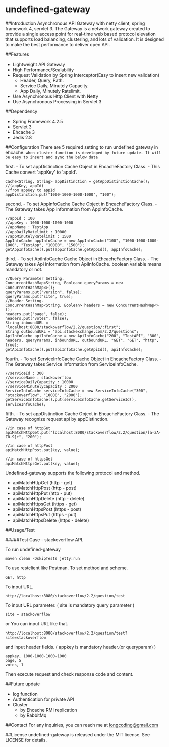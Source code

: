 # undefined-gateway

##Introduction
Asynchronous API Gateway with netty client, spring framework 4, servlet 3.
The Gateway is a network gateway created to provide a single access point for real-time web based protocol elevation that supports load balancing, clustering, and lots of validation. It is designed to make the best performance to deliver open API.

##Features
* Lightweight API Gateway
* High Performance/Scalability
* Request Validation by Spring Interceptor(Easy to insert new validation)
    - Header, Query, Path.
    - Service Daily, Minutely Capacity.
    - App Daily, Minutely Ratelimit.
* Use Asynchronous Http Client with Netty
* Use Asynchronous Processing in Servlet 3

##Dependency
* Spring Framework 4.2.5
* Servlet 3
* Ehcache 3
* Jedis 2.8

##Configuration
There are 5 required setting to run undefined gateway in ehcache. `when cluster function is developed by future update. It will be easy to insert and sync the below data`

first. 
    - To set appDistinction Cache Object in EhcacheFactory Class. 
    - This Cache convert 'appKey' to 'appId'. 

    Cache<String, String> appDistinction = getAppDistinctionCache();
    //(appKey, appId)
    //from appKey to appId
    appDistinction.put("1000-1000-1000-1000", "100");

second. 
    - To set AppInfoCache Cache Object in EhcacheFactory Class.
    - The Gateway takes App information from AppInfoCache.

    //appId : 100
    //appKey : 1000-1000-1000-1000
    //appName : TestApp
    //appDailyRatelimit : 10000
    //appMinutelyRatelimit : 1500
    AppInfoCache appInfoCache = new AppInfoCache("100", "1000-1000-1000-1000", "TestApp", "10000", "1500");
    getAppInfoCache().put(appInfoCache.getAppId(), appInfoCache); 

third. 
    - To set ApiInfoCache Cache Object in EhcacheFactory Class.
    - The Gateway takes Api information from ApiInfoCache. boolean variable means mandatory or not.

    //Query Parameter Setting.
    ConcurrentHashMap<String, Boolean> queryParams = new ConcurrentHashMap<>();
    queryParams.put("version", false);
    queryParams.put("site", true);
    //Header Setting.
    ConcurrentHashMap<String, Boolean> headers = new ConcurrentHashMap<>();
    headers.put("page", false);
    headers.put("votes", false);
    String inboundURL = "localhost:8080/stackoverflow/2.2/question/:first";
    String outboundURL = "api.stackexchange.com/2.2/questions";
    ApiInfoCache apiInfoCache = new ApiInfoCache("200", "TestAPI", "300", headers, queryParams, inboundURL, outboundURL, "GET", "GET", "http", true);
    getApiInfoCache().put(apiInfoCache.getApiId(), apiInfoCache);

fourth.
    - To set ServiceInfoCache Cache Object in EhcacheFactory Class.
    - The Gateway takes Service information from ServiceInfoCache.

    //serviceId : 300
    //serviceName : stackoverflow
    //serviceDailyCapacity : 10000
    //serviceMinutelyCapacity : 2000
    ServiceInfoCache serviceInfoCache = new ServiceInfoCache("300", "stackoverflow", "10000", "2000");
    getServiceInfoCache().put(serviceInfoCache.getServiceId(), serviceInfoCache);

fifth.
    - To set appDistinction Cache Object in EhcacheFactory Class.
    - The Gateway recognize request api by appDistinction.
    
    //in case of httpGet
    apiMatchHttpGet.put("localhost:8080/stackoverflow/2.2/question/[a-zA-Z0-9]+", "200");

    //in case of httpPost
    apiMatchHttpPost.put(key, value);

    //in case of httpsGet
    apiMatchHttpsGet.put(key, value);

Undefined-gateway supports the following protocol and method.

* apiMatchHttpGet (http - get)
* apiMatchHttpPost (http - post)
* apiMatchHttpPut (http - put)
* apiMatchHttpDelete (http - delete)
* apiMatchHttpsGet (https - get)
* apiMatchHttpsPost (https - post)
* apiMatchHttpsPut (https - put)
* apiMatchHttpsDelete (https - delete)

##Usage/Test

#####Test Case - stackoverflow API.

To run undefined-gateway

    maven clean -DskipTests jetty:run

To use restclient like Postman. To set method and scheme.

    GET, http 

To input URL.

    http://localhost:8080/stackoverflow/2.2/question/test

To input URL parameter. ( site is mandatory query parameter )

    site = stackoverflow

or You can input URL like that.

    http://localhost:8080/stackoverflow/2.2/question/test?site=stackoverflow

and input header fields. ( appkey is mandatory header.(or queryparam) )

    appkey, 1000-1000-1000-1000
    page, 5
    votes, 1

Then execute request and check response code and content.

##Future update
* log function
* Authentication for private API
* Cluster
    - by Ehcache RMI replication
    - by RabbitMq

##Contact
For any inquiries, you can reach me at longcoding@gmail.com

##License
undefined-gateway is released under the MIT license. See LICENSE for details.
